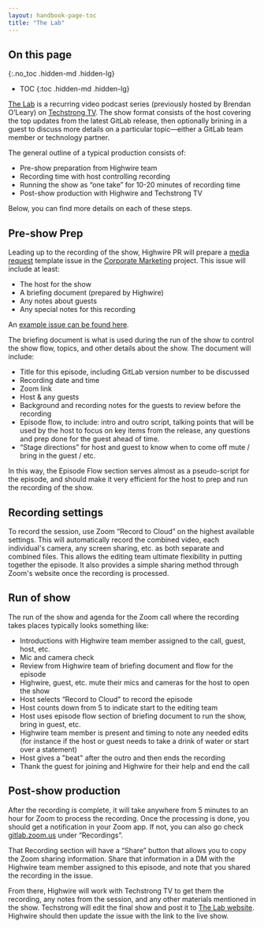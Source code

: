 ```yaml
---
layout: handbook-page-toc
title: "The Lab"
---
```


## On this page
{:.no_toc .hidden-md .hidden-lg}

- TOC
{:toc .hidden-md .hidden-lg}

[The Lab](
https://techstrong.tv/videos/the-lab) is a recurring video podcast series (previously hosted by Brendan O’Leary) on [Techstrong TV](
https://techstrong.tv/). The show format consists of the host covering the top updates from the latest GitLab release, then optionally brining in a guest to discuss more details on a particular topic—either a GitLab team member or technology partner.

The general outline of a typical production consists of:

- Pre-show preparation from Highwire team
- Recording time with host controlling recording
- Running the show as “one take” for 10-20 minutes of recording time
- Post-show production with Highwire and Techstrong TV

Below, you can find more details on each of these steps.

## Pre-show Prep
Leading up to the recording of the show, Highwire PR will prepare a [media request](https://gitlab.com/gitlab-com/marketing/corporate_marketing/corporate-marketing/-/blob/master/.gitlab/issue_templates/media-request.md) template issue in the [Corporate Marketing](https://gitlab.com/gitlab-com/marketing/corporate_marketing/corporate-marketing) project. This issue will include at least:

- The host for the show
- A briefing document (prepared by Highwire)
- Any notes about guests
- Any special notes for this recording

An [example issue can be found here](https://gitlab.com/gitlab-com/marketing/corporate_marketing/corporate-marketing/-/issues/7214).

The briefing document is what is used during the run of the show to control the show flow, topics, and other details about the show. The document will include:

- Title for this episode, including GitLab version number to be discussed
- Recording date and time
- Zoom link
- Host & any guests
- Background and recording notes for the guests to review before the recording
- Episode flow, to include: intro and outro script, talking points that will be used by the host to focus on key items from the release, any questions and prep done for the guest ahead of time.
- “Stage directions” for host and guest to know when to come off mute / bring in the guest / etc.

In this way, the Episode Flow section serves almost as a pseudo-script for the episode, and should make it very efficient for the host to prep and run the recording of the show.

## Recording settings
To record the session, use Zoom “Record to Cloud” on the highest available settings. This will automatically record the combined video, each individual's camera, any screen sharing, etc. as both separate and combined files. This allows the editing team ultimate flexibility in putting together the episode. It also provides a simple sharing method through Zoom's website once the recording is processed.

## Run of show
The run of the show and agenda for the Zoom call where the recording takes places typically looks something like:

- Introductions with Highwire team member assigned to the call, guest, host, etc.
- Mic and camera check
- Review from Highwire team of briefing document and flow for the episode
- Highwire, guest, etc. mute their mics and cameras for the host to open the show
- Host selects “Record to Cloud" to record the episode
- Host counts down from 5 to indicate start to the editing team
- Host uses episode flow section of briefing document to run the show, bring in guest, etc.
- Highwire team member is present and timing to note any needed edits (for instance if the host or guest needs to take a drink of water or start over a statement)
- Host gives a "beat" after the outro and then ends the recording
- Thank the guest for joining and Highwire for their help and end the call

## Post-show production 
After the recording is complete, it will take anywhere from 5 minutes to an hour for Zoom to process the recording. Once the processing is done, you should get a notification in your Zoom app. If not, you can also go check [gitlab.zoom.us](https://gitlab.zoom.us) under “Recordings”.

That Recording section will have a “Share” button that allows you to copy the Zoom sharing information. Share that information in a DM with the Highwire team member assigned to this episode, and note that you shared the recording in the issue.

From there, Highwire will work with Techstrong TV to get them the recording, any notes from the session, and any other materials mentioned in the show. Techstrong will edit the final show and post it to [The Lab website](https://techstrong.tv/videos/the-lab). Highwire should then update the issue with the link to the live show.


